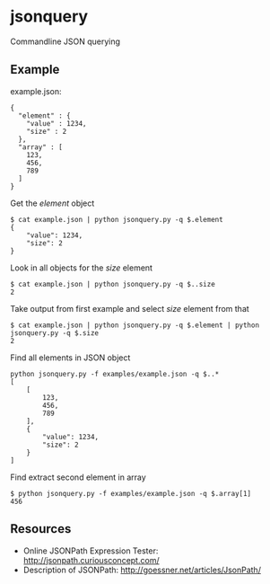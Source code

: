 jsonquery
=========

Commandline JSON querying

Example
-------
example.json:
```
{
  "element" : {
    "value" : 1234,
    "size" : 2
  },
  "array" : [
    123,
    456,
    789
  ]
}
```

Get the *element* object
```
$ cat example.json | python jsonquery.py -q $.element
{
    "value": 1234,
    "size": 2
}
```
Look in all objects for the *size* element
```
$ cat example.json | python jsonquery.py -q $..size
2
```
Take output from first example and select *size* element from that
```
$ cat example.json | python jsonquery.py -q $.element | python jsonquery.py -q $.size
2
```
Find all elements in JSON object
```
python jsonquery.py -f examples/example.json -q $..*
[
    [
        123,
        456,
        789
    ],
    {
        "value": 1234,
        "size": 2
    }
]
```
Find extract second element in array
```
$ python jsonquery.py -f examples/example.json -q $.array[1]
456
```

Resources
---------
* Online JSONPath Expression Tester: http://jsonpath.curiousconcept.com/
* Description of JSONPath: http://goessner.net/articles/JsonPath/
